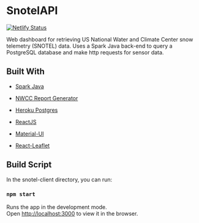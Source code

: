 # SnotelAPI

[![Netlify Status](https://api.netlify.com/api/v1/badges/04b740ce-94c2-420b-8bc6-708af810579c/deploy-status)](https://app.netlify.com/sites/musing-hoover-84f04f/deploys)

Web dashboard for retrieving US National Water and Climate Center snow telemetry (SNOTEL) data. Uses a Spark Java back-end to query a PostgreSQL database and make http requests for sensor data.

## Built With
* [Spark Java](http://sparkjava.com/)
* [NWCC Report Generator](https://wcc.sc.egov.usda.gov/reportGenerator/)
* [Heroku Postgres](https://www.heroku.com/postgres)

* [ReactJS](https://reactjs.org/)
* [Material-UI](https://material-ui.com/)
* [React-Leaflet](https://react-leaflet.js.org/)

## Build Script

In the snotel-client directory, you can run:

### `npm start`

Runs the app in the development mode.<br />
Open [http://localhost:3000](http://localhost:3000) to view it in the browser.
